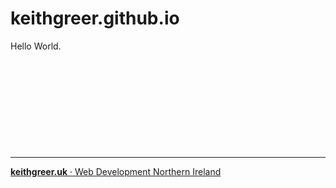 # keithgreer.github.io

Hello World. 

&nbsp; 

&nbsp; 

&nbsp; 

&nbsp; 

&nbsp; 

----

<a class="keithgreeruk" title="Web Developer Northern Ireland" href="https://keithgreer.uk"><strong>keithgreer.uk</strong> &middot; Web Development Northern Ireland</a>



